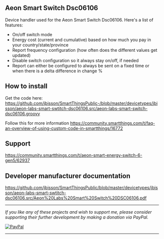 ## Aeon Smart Switch Dsc06106

Device handler used for the Aeon Smart Switch Dsc06106. Here's a list of features:

- On/off switch mode
- Energy cost (current and cumulative) based on how much you pay in your country/state/province
- Report frequency configuration (how often does the different values get updated)
- Disable switch configuration so it always stay on/off, if needed
- Report can either be configured to always be sent on a fixed time or when there is a delta difference in change %

## How to install
Get the code here: https://github.com/jbisson/SmartThingsPublic-/blob/master/devicetypes/jbisson/aeon-labs-smart-swtitch-dsc06106.src/aeon-labs-smart-switch-dsc06106.groovy 

Follow this for more information https://community.smartthings.com/t/faq-an-overview-of-using-custom-code-in-smartthings/16772

## Support
https://community.smartthings.com/t/aeon-smart-energy-switch-6-gen5/62937

## Developer manufacturer documentation
https://github.com/jbisson/SmartThingsPublic/blob/master/devicetypes/jbisson/aeon-labs-smart-swtitch-dsc06106.src/Aeon%20Labs%20Smart%20Switch%20DSC06106.pdf

---

*If you like any of these projects and wish to support me, please consider supporting their further
development by making a donation via PayPal.*

[![PayPal](https://www.paypalobjects.com/en_US/i/btn/btn_donate_LG.gif)](https://www.paypal.com/cgi-bin/webscr?cmd=_s-xclick&hosted_button_id=LNDQQW7HQPN98)

---

